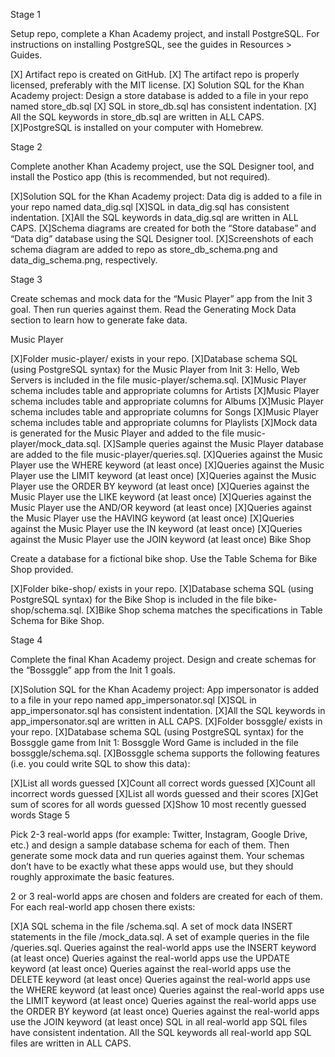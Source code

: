Stage 1

Setup repo, complete a Khan Academy project, and install PostgreSQL. For instructions on installing PostgreSQL, see the guides in Resources > Guides.

 [X] Artifact repo is created on GitHub.
 [X] The artifact repo is properly licensed, preferably with the MIT license.
 [X] Solution SQL for the Khan Academy project: Design a store database is added to a file in your repo named store_db.sql
 [X] SQL in store_db.sql has consistent indentation.
 [X] All the SQL keywords in store_db.sql are written in ALL CAPS.
 [X]PostgreSQL is installed on your computer with Homebrew.
 
 
Stage 2

Complete another Khan Academy project, use the SQL Designer tool, and install the Postico app (this is recommended, but not required).

 [X]Solution SQL for the Khan Academy project: Data dig is added to a file in your repo named data_dig.sql
 [X]SQL in data_dig.sql has consistent indentation.
 [X]All the SQL keywords in data_dig.sql are written in ALL CAPS.
 [X]Schema diagrams are created for both the “Store database” and “Data dig” database using the SQL Designer tool.
 [X]Screenshots of each schema diagram are added to repo as store_db_schema.png and data_dig_schema.png, respectively.
 
Stage 3

Create schemas and mock data for the “Music Player” app from the Init 3 goal. Then run queries against them. Read the Generating Mock Data section to learn how to generate fake data.

Music Player

 [X]Folder music-player/ exists in your repo.
 [X]Database schema SQL (using PostgreSQL syntax) for the Music Player from Init 3: Hello, Web Servers is included in the file music-player/schema.sql.
 [X]Music Player schema includes table and appropriate columns for Artists
 [X]Music Player schema includes table and appropriate columns for Albums
 [X]Music Player schema includes table and appropriate columns for Songs
 [X]Music Player schema includes table and appropriate columns for Playlists
 [X]Mock data is generated for the Music Player and added to the file music-player/mock_data.sql.
 [X]Sample queries against the Music Player database are added to the file music-player/queries.sql.
 [X]Queries against the Music Player use the WHERE keyword (at least once)
 [X]Queries against the Music Player use the LIMIT keyword (at least once)
 [X]Queries against the Music Player use the ORDER BY keyword (at least once)
 [X]Queries against the Music Player use the LIKE keyword (at least once)
 [X]Queries against the Music Player use the AND/OR keyword (at least once)
 [X]Queries against the Music Player use the HAVING keyword (at least once)
 [X]Queries against the Music Player use the IN keyword (at least once)
 [X]Queries against the Music Player use the JOIN keyword (at least once)
Bike Shop

Create a database for a fictional bike shop. Use the Table Schema for Bike Shop provided.

 [X]Folder bike-shop/ exists in your repo.
 [X]Database schema SQL (using PostgreSQL syntax) for the Bike Shop is included in the file bike-shop/schema.sql.
 [X]Bike Shop schema matches the specifications in Table Schema for Bike Shop.
 
Stage 4

Complete the final Khan Academy project. Design and create schemas for the “Bossggle” app from the Init 1 goals.

 [X]Solution SQL for the Khan Academy project: App impersonator is added to a file in your repo named app_impersonator.sql
 [X]SQL in app_impersonator.sql has consistent indentation.
 [X]All the SQL keywords in app_impersonator.sql are written in ALL CAPS.
 [X]Folder bossggle/ exists in your repo.
 [X]Database schema SQL (using PostgreSQL syntax) for the Bossggle game from Init 1: Bossggle Word Game is included in the file bossggle/schema.sql.
[X]Bossggle schema supports the following features (i.e. you could write SQL to show this data):

 [X]List all words guessed
 [X]Count all correct words guessed
 [X]Count all incorrect words guessed
 [X]List all words guessed and their scores
 [X]Get sum of scores for all words guessed
 [X]Show 10 most recently guessed words
Stage 5

Pick 2-3 real-world apps (for example: Twitter, Instagram, Google Drive, etc.) and design a sample database schema for each of them. Then generate some mock data and run queries against them. Your schemas don’t have to be exactly what these apps would use, but they should roughly approximate the basic features.

 2 or 3 real-world apps are chosen and folders are created for each of them.
For each real-world app chosen there exists:

 [X]A SQL schema in the file <app name>/schema.sql.
 A set of mock data INSERT statements in the file <app name>/mock_data.sql.
 A set of example queries in the file <app name>/queries.sql.
 Queries against the real-world apps use the INSERT keyword (at least once)
 Queries against the real-world apps use the UPDATE keyword (at least once)
 Queries against the real-world apps use the DELETE keyword (at least once)
 Queries against the real-world apps use the WHERE keyword (at least once)
 Queries against the real-world apps use the LIMIT keyword (at least once)
 Queries against the real-world apps use the ORDER BY keyword (at least once)
 Queries against the real-world apps use the JOIN keyword (at least once)
 SQL in all real-world app SQL files have consistent indentation.
 All the SQL keywords all real-world app SQL files are written in ALL CAPS.
